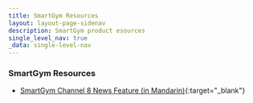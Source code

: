 ```yaml
---
title: SmartGym Resources
layout: layout-page-sidenav
description: SmartGym product esources
single_level_nav: true
_data: single-level-nav
---
```


### SmartGym Resources
-	[SmartGym Channel 8 News Feature (in Mandarin)](https://youtu.be/PF04XoPW3zM){:target="\_blank"} 

